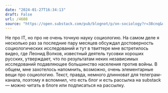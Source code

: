 ```yaml
---
date: "2024-01-27T16:34:13"
draft: False
url: /4608
source: "https://open.substack.com/pub/blognot/p/on-sociology?r=38cnq&utm_campaign=post&utm_medium=web&showWelcome=true"
---
```


Не про IT, но про не очень точную науку социологию. На самом деле я несколько раз за последние пару месяцев обсуждал достоверность социологических исследований и тут в твиттере мне встретилось видео, где Леонид Волков, известный деятель тусовки хороших русских, утверждает, что по результатам неких независимых исследований подавляющее большинство населения против войны. В общем, мне захотелось напомнить, возможно, очень элементарные вещи про социологию. Текст, правда, немного длинноват для телеграм-канала, поэтому я вспомнил, что есть блог и есть рассылка на substack — можно читать в блоге или подписаться на рассылку.
